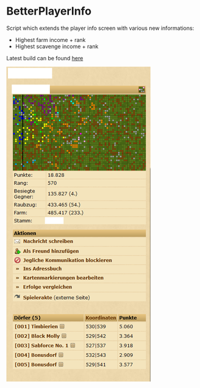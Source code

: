 # BetterPlayerInfo

Script which extends the player info screen with various new informations:
- Highest farm income + rank
- Highest scavenge income + rank

Latest build can be found [here](https://github.com/LegendaryB/tw-userscripts/tree/main/dist/BetterPlayerInfo/BetterPlayerInfo.user.js)

![image info](./assets/screenshot.png)